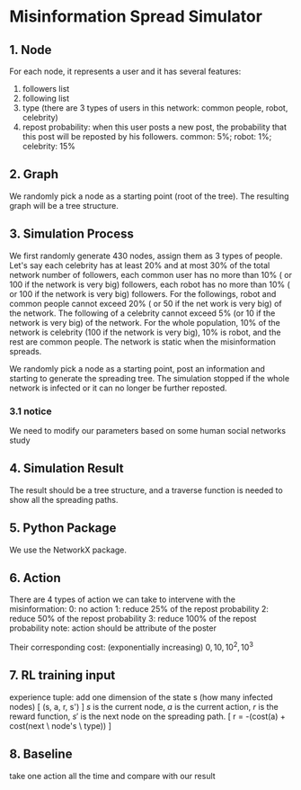 # Misinformation Spread Simulator

## 1. Node
For each node, it represents a user and it has several features:
1. followers list
2. following list
3. type (there are 3 types of users in this network: common people, robot, celebrity)
4. repost probability: when this user posts a new post, the probability that this post will be reposted by his followers. common: 5%; robot: 1%; celebrity: 15%

## 2. Graph
We randomly pick a node as a starting point (root of the tree). The resulting graph will be a tree structure.

## 3. Simulation Process
We first randomly generate 430 nodes, assign them as 3 types of people. Let's say each celebrity has at least 20% and at most 30% of the total network number of followers, each common user has no more than 10% ( or 100 if the network is very big) followers, each robot has no more than 10% ( or 100 if the network is very big) followers. For the followings, robot and common people cannot exceed 20% ( or 50 if the net work is very big) of the network. The following of a celebrity cannot exceed 5% (or 10 if the network is very big) of the network. For the whole population, 10% of the network is celebrity (100 if the network is very big), 10% is robot, and the rest are common people. The network is static when the misinformation spreads.

We randomly pick a node as a starting point, post an information and starting to generate the spreading tree. The simulation stopped if the whole network is infected or it can no longer be further reposted.

### 3.1 notice
We need to modify our parameters based on some human social networks study

## 4. Simulation Result
The result should be a tree structure, and a traverse function is needed to show all the spreading paths.

## 5. Python Package
We use the NetworkX package.

## 6. Action
There are 4 types of action we can take to intervene with the misinformation:
0: no action
1: reduce 25% of the repost probability
2: reduce 50% of the repost probability
3: reduce 100% of the repost probability
note: action should be attribute of the poster

Their corresponding cost: (exponentially increasing)
$0, 10, 10^2, 10^3$

## 7. RL training input
experience tuple: add one dimension of the state s (how many infected nodes)
\[
(s, a, r, s')
\]
$s$ is the current node, $a$ is the current action, $r$ is the reward function, $s'$ is the next node on the spreading path.
\[
    r = -(cost(a) + cost(next \ node's \ type))
\]

## 8. Baseline
take one action all the time and compare with our result